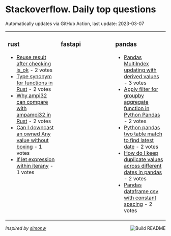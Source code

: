 # Stackoverflow. Daily top questions 

Automatically updates via GitHub Action, last update: <!-- date starts -->2023-03-07<!-- date ends -->


<table><tr><td valign="top" width="33%">

### rust
<!-- rust starts -->
* [Reuse result after checking is_ok](https://stackoverflow.com/questions/75666060/reuse-result-after-checking-is-ok) - 2 votes
* [Type synonym for functions in Rust](https://stackoverflow.com/questions/75657090/type-synonym-for-functions-in-rust) - 2 votes
* [Why ampi32 can compare with ampampi32 in Rust](https://stackoverflow.com/questions/75650327/why-i32-can-compare-with-i32-in-rust) - 2 votes
* [Can I downcast an owned Any value without boxing](https://stackoverflow.com/questions/75648390/can-i-downcast-an-owned-any-value-without-boxing) - 1 votes
* [If let expression within iterany](https://stackoverflow.com/questions/75666414/if-let-expression-within-iter-any) - 1 votes
<!-- rust ends -->
</td><td valign="top" width="34%">


### fastapi
<!-- fastapi starts -->

<!-- fastapi ends -->
</td><td valign="top" width="34%">


### pandas
<!-- pandas starts -->
* [Pandas MultiIndex updating with derived values](https://stackoverflow.com/questions/75664524/pandas-multiindex-updating-with-derived-values) - 3 votes
* [Apply filter for groupby aggregate function in Python Pandas](https://stackoverflow.com/questions/75663579/apply-filter-for-groupby-aggregate-function-in-python-pandas) - 2 votes
* [Python pandas two table match to find latest date](https://stackoverflow.com/questions/75664707/python-pandas-two-table-match-to-find-latest-date) - 2 votes
* [How do I keep duplicate values across different dates in pandas](https://stackoverflow.com/questions/75665093/how-do-i-keep-duplicate-values-across-different-dates-in-pandas) - 2 votes
* [Pandas dataframe csv with constant spacing](https://stackoverflow.com/questions/75649075/pandas-dataframe-csv-with-constant-spacing) - 2 votes
<!-- pandas ends -->
</td></tr></table>

<a href="https://github.com/hp0404/hp0404/actions"><img src="https://github.com/hp0404/hp0404/workflows/Build%20README/badge.svg" align="right" alt="Build README"></a> <p>*Inspired by  [simonw](https://github.com/simonw/simonw)*</p>
